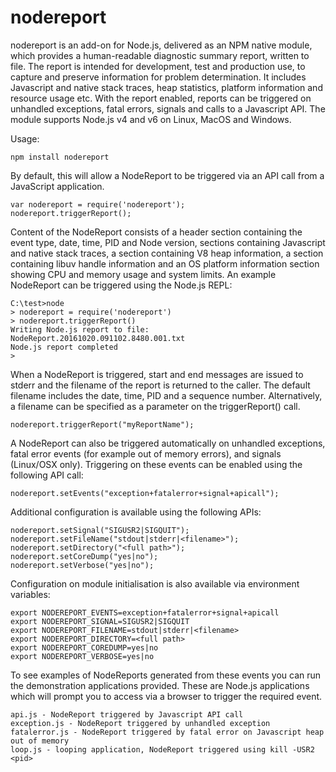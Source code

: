 # nodereport

nodereport is an add-on for Node.js, delivered as an NPM native module,
which provides a human-readable diagnostic summary report, written
to file. The report is intended for development, test and production
use, to capture and preserve information for problem determination.
It includes Javascript and native stack traces, heap statistics,
platform information and resource usage etc. With the report enabled,
reports can be triggered on unhandled exceptions, fatal errors, signals
and calls to a Javascript API. The module supports Node.js v4 and v6 on
Linux, MacOS and Windows.

Usage:

    npm install nodereport

By default, this will allow a NodeReport to be triggered via an API
call from a JavaScript application.

    var nodereport = require('nodereport');
    nodereport.triggerReport();

Content of the NodeReport consists of a header section containing the event
type, date, time, PID and Node version, sections containing Javascript and
native stack traces, a section containing V8 heap information, a section
containing libuv handle information and an OS platform information section
showing CPU and memory usage and system limits. An example NodeReport can be
triggered using the Node.js REPL:

    C:\test>node
    > nodereport = require('nodereport')
    > nodereport.triggerReport()
    Writing Node.js report to file: NodeReport.20161020.091102.8480.001.txt
    Node.js report completed
    >

When a NodeReport is triggered, start and end messages are issued to stderr
and the filename of the report is returned to the caller. The default filename
includes the date, time, PID and a sequence number. Alternatively, a filename
can be specified as a parameter on the triggerReport() call.

    nodereport.triggerReport("myReportName");

A NodeReport can also be triggered automatically on unhandled exceptions, fatal
error events (for example out of memory errors), and signals (Linux/OSX only).
Triggering on these events can be enabled using the following API call:

    nodereport.setEvents("exception+fatalerror+signal+apicall");

Additional configuration is available using the following APIs:


    nodereport.setSignal("SIGUSR2|SIGQUIT");
    nodereport.setFileName("stdout|stderr|<filename>");
    nodereport.setDirectory("<full path>");
    nodereport.setCoreDump("yes|no");
    nodereport.setVerbose("yes|no");

Configuration on module initialisation is also available via environment variables:

    export NODEREPORT_EVENTS=exception+fatalerror+signal+apicall
    export NODEREPORT_SIGNAL=SIGUSR2|SIGQUIT
    export NODEREPORT_FILENAME=stdout|stderr|<filename>
    export NODEREPORT_DIRECTORY=<full path>
    export NODEREPORT_COREDUMP=yes|no
    export NODEREPORT_VERBOSE=yes|no

To see examples of NodeReports generated from these events you can run the
demonstration applications provided. These are Node.js applications which
will prompt you to access via a browser to trigger the required event.

    api.js - NodeReport triggered by Javascript API call
    exception.js - NodeReport triggered by unhandled exception
    fatalerror.js - NodeReport triggered by fatal error on Javascript heap out of memory
    loop.js - looping application, NodeReport triggered using kill -USR2 <pid>
